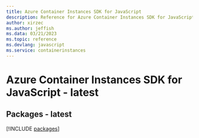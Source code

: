 ```yaml
---
title: Azure Container Instances SDK for JavaScript
description: Reference for Azure Container Instances SDK for JavaScript
author: xirzec
ms.author: jeffish
ms.data: 03/21/2023
ms.topic: reference
ms.devlang: javascript
ms.service: containerinstances
---
```

# Azure Container Instances SDK for JavaScript - latest
## Packages - latest
[!INCLUDE [packages](container-instances-index.md)]